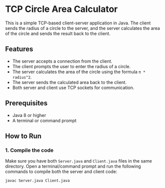 # TCP Circle Area Calculator

This is a simple TCP-based client-server application in Java. The client sends the radius of a circle to the server, and the server calculates the area of the circle and sends the result back to the client.

## Features

- The server accepts a connection from the client.
- The client prompts the user to enter the radius of a circle.
- The server calculates the area of the circle using the formula `π * radius^2`.
- The server sends the calculated area back to the client.
- Both server and client use TCP sockets for communication.

## Prerequisites

- Java 8 or higher
- A terminal or command prompt

## How to Run

### 1. Compile the code

Make sure you have both `Server.java` and `Client.java` files in the same directory. Open a terminal/command prompt and run the following commands to compile both the server and client code:

```bash
javac Server.java Client.java
